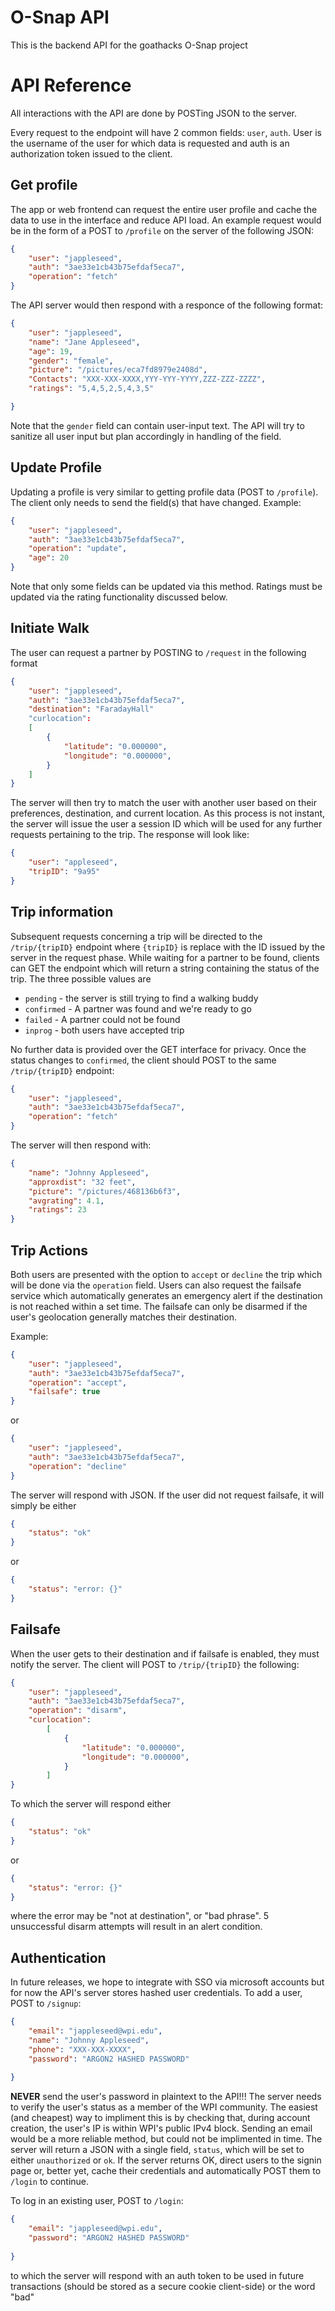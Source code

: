 # O-Snap API
This is the backend API for the goathacks O-Snap project

# API Reference
All interactions with the API are done by POSTing JSON to the server.

Every request to the endpoint will have 2 common fields: `user`, `auth`. User is the username of the user for which data is requested and auth is an authorization token issued to the client.

## Get profile
The app or web frontend can request the entire user profile and cache the data to use in the interface and reduce API load. An example request would be in the form of a POST to `/profile` on the server of the following JSON:
```JSON
{
	"user": "jappleseed",
	"auth": "3ae33e1cb43b75efdaf5eca7",
	"operation": "fetch"
}
```
The API server would then respond with a responce of the following format:
```JSON
{
	"user": "jappleseed",
	"name": "Jane Appleseed",
	"age": 19,
	"gender": "female",
	"picture": "/pictures/eca7fd8979e2408d",
	"Contacts": "XXX-XXX-XXXX,YYY-YYY-YYYY,ZZZ-ZZZ-ZZZZ",
	"ratings": "5,4,5,2,5,4,3,5"

}
```
Note that the `gender` field can contain user-input text. The API will try to sanitize all user input but plan accordingly in handling of the field.

## Update Profile
Updating a profile is very similar to getting profile data (POST to `/profile`). The client only needs to send the field(s) that have changed.
Example:
```JSON
{
	"user": "jappleseed",
	"auth": "3ae33e1cb43b75efdaf5eca7",
	"operation": "update",
	"age": 20
}
```
Note that only some fields can be updated via this method. Ratings must be updated via the rating functionality discussed below.

## Initiate Walk
The user can request a partner by POSTING to `/request` in the following format
```JSON
{
	"user": "jappleseed",
	"auth": "3ae33e1cb43b75efdaf5eca7",
	"destination": "FaradayHall"
	"curlocation":
	[
		{
			"latitude": "0.000000",
			"longitude": "0.000000",
		}
	]
}
```

The server will then try to match the user with another user based on their preferences, destination, and current location. As this process is not instant, the server will issue the user a session ID which will be used for any further requests pertaining to the trip. The response will look like:

```JSON
{
	"user": "appleseed",
	"tripID": "9a95"
}
```

## Trip information
Subsequent requests concerning a trip will be directed to the `/trip/{tripID}` endpoint where `{tripID}` is replace with the ID issued by the server in the request phase. While waiting for a partner to be found, clients can GET the endpoint which will return a string containing the status of the trip. The three possible values are 
* `pending` - the server is still trying to find a walking buddy
* `confirmed` - A partner was found and we're ready to go
* `failed` - A partner could not be found
* `inprog` - both users have accepted trip

No further data is provided over the GET interface for privacy. Once the status changes to `confirmed`, the client should POST to the same `/trip/{tripID}` endpoint:
```JSON
{
	"user": "jappleseed",
	"auth": "3ae33e1cb43b75efdaf5eca7",
	"operation": "fetch"
}
```
The server will then respond with:
```JSON
{
	"name": "Johnny Appleseed",
	"approxdist": "32 feet",
	"picture": "/pictures/468136b6f3",
	"avgrating": 4.1,
	"ratings": 23
}
```
## Trip Actions
Both users are presented with the option to `accept` or `decline` the trip which will be done via the `operation` field. Users can also request the failsafe service which automatically generates an emergency alert if the destination is not reached within a set time. The failsafe can only be disarmed if the user's geolocation generally matches their destination. 

Example:
```JSON
{
	"user": "jappleseed",
	"auth": "3ae33e1cb43b75efdaf5eca7",
	"operation": "accept",
	"failsafe": true
}
```
or
```JSON
{
	"user": "jappleseed",
	"auth": "3ae33e1cb43b75efdaf5eca7",
	"operation": "decline"
}
```
The server will respond with JSON. If the user did not request failsafe, it will simply be either
```JSON
{
	"status": "ok"
}
```
or
```JSON
{
	"status": "error: {}"
}
```

## Failsafe
When the user gets to their destination and if failsafe is enabled, they must notify the server. The client will POST to `/trip/{tripID}` the following:
```JSON
{
	"user": "jappleseed",
	"auth": "3ae33e1cb43b75efdaf5eca7",
	"operation": "disarm",
	"curlocation":
		[
			{
				"latitude": "0.000000",
				"longitude": "0.000000",
			}
		]
}
```
To which the server will respond either 
```JSON
{
	"status": "ok"
}
```
or
```JSON
{
	"status": "error: {}"
}
```
where the error may be "not at destination", or "bad phrase". 5 unsuccessful disarm attempts will result in an alert condition. 

## Authentication
In future releases, we hope to integrate with SSO via microsoft accounts but for now the API's server stores hashed user credentials. To add a user, POST to `/signup`:
```JSON
{
	"email": "jappleseed@wpi.edu",
	"name": "Johnny Appleseed",
	"phone": "XXX-XXX-XXXX",
	"password": "ARGON2 HASHED PASSWORD"
	
}
```
**NEVER** send the user's password in plaintext to the API!!!
The server needs to verify the user's status as a member of the WPI community. The easiest (and cheapest) way to impliment this is by checking that, during account creation, the user's IP is within WPI's public IPv4 block. Sending an email would be a more reliable method, but could not be implimented in time. The server will return a JSON with a single field, `status`, which will be set to either `unauthorized` or `ok`.
If the server returns OK, direct users to the signin page or, better yet, cache their credentials and automatically POST them to `/login` to continue.

To log in an existing user, POST to `/login`:
```JSON
{
	"email": "jappleseed@wpi.edu",
	"password": "ARGON2 HASHED PASSWORD"
	
}
```
to which the server will respond with an auth token to be used in future transactions (should be stored as a secure cookie client-side) or the word "bad"
